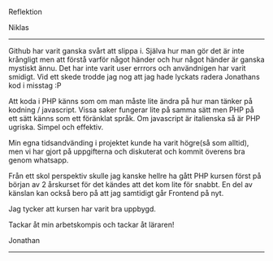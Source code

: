 Reflektion

Niklas
*******

Github har varit ganska svårt att slippa i. Själva hur man gör det är inte krångligt men att förstå varför något händer och hur något händer är ganska mystiskt ännu.
Det har inte varit user errrors och användnigen har varit smidigt. Vid ett skede trodde jag nog att jag hade lyckats radera Jonathans kod i misstag :P

Att koda i PHP känns som om man måste lite ändra på hur man tänker på kodning / javascript. Vissa saker fungerar lite på samma sätt men PHP på ett sätt känns som 
ett föränklat språk. Om javascript är italienska så är PHP ugriska. Simpel och effektiv. 

Min egna tidsandvänding i projektet kunde ha varit högre(så som alltid), men vi har gjort på uppgifterna och diskuterat och kommit överens bra genom whatsapp. 

Från ett skol perspektiv skulle jag kanske hellre ha gått PHP kursen först på början av 2 årskurset för det kändes att det kom lite för snabbt. En del av känslan kan också
bero på att jag samtidigt går Frontend på nyt. 

Jag tycker att kursen har varit bra uppbygd.

Tackar åt min arbetskompis och tackar åt läraren!

Jonathan
********
